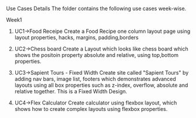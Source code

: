 Use Cases Details
The folder contains the following use cases week-wise.

Week1
1. UC1->Food Receipe
Create a Food Recipe one column layout page using layout properties, hacks, margins, padding,borders

2. UC2->Chess board
Create a Layout which looks like chess board which shows the positoin property absolute and relative, using top,bottom properties.

3. UC3->Sapient Tours - Fixed Width
Create site called "Sapient Tours" by adding nav bars, image list, footers which demonstrates advanced layouts using all box properties such as z-index, overflow, absolute and relative together. This is a Fixed Width Design.

4. UC4->Flex Calculator
Create calculator using flexbox layout, which shows how to create complex layouts using flexbox properties.